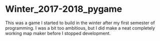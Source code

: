 # Winter_2017-2018_pygame
This was a game I started to build in the winter after my first semester of programming. I was a bit too ambitious, but I did make a neat completely working map maker before I stopped development.
